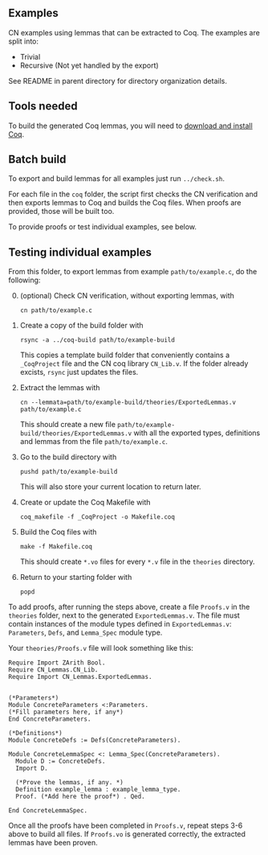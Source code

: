 ## Examples

CN examples using lemmas that can be extracted to Coq. The examples
are split into:

- Trivial
- Recursive (Not yet handled by the export)

See README in parent directory for directory organization details.

## Tools needed

To build the generated Coq lemmas, you will need to [download and
install Coq](download).

## Batch build

To export and build lemmas for all examples just run
`../check.sh`. 

For each file in the `coq` folder, the script first
checks the CN verification and then exports lemmas to Coq and builds
the Coq files. When proofs are provided, those will be built too.

To provide proofs or test individual examples, see below.

## Testing individual examples

From this folder, to export lemmas from example `path/to/example.c`, do the following:

0. (optional) Check CN verification, without exporting lemmas, with

   `cn path/to/example.c`

1. Create a copy of the build folder with 

	`rsync -a ../coq-build path/to/example-build`
	
	This copies a template build folder that conveniently contains a
   `_CoqProject` file and the CN coq library `CN_Lib.v`. If the folder
   already excists, `rsync` just updates the files.
2. Extract the lemmas with 
   
   `cn --lemmata=path/to/example-build/theories/ExportedLemmas.v path/to/example.c`
   
   This should create a new file
   `path/to/example-build/theories/ExportedLemmas.v` with all the
   exported types, definitions and lemmas from the file
   `path/to/example.c`.
3. Go to the build directory with 

	`pushd path/to/example-build`
	
	This will also store your current location to return later.
4. Create or update the Coq Makefile with 

	`coq_makefile -f _CoqProject -o Makefile.coq`
	
5. Build the Coq files with 

	`make -f Makefile.coq`
	
	This should create `*.vo` files for every `*.v` file in the
   `theories` directory.
6. Return to your starting folder with 

	`popd`

To add proofs, after running the steps above, create a file `Proofs.v`
in the `theories` folder, next to the generated
`ExportedLemmas.v`. The file must contain instances of the module
types defined in `ExportedLemmas.v`: `Parameters`, `Defs`, and
`Lemma_Spec` module type.

Your `theories/Proofs.v` file will look something like this:

```
Require Import ZArith Bool.
Require CN_Lemmas.CN_Lib.
Require Import CN_Lemmas.ExportedLemmas.


(*Parameters*)
Module ConcreteParameters <:Parameters.
(*Fill parameters here, if any*)
End ConcreteParameters.

(*Definitions*)
Module ConcreteDefs := Defs(ConcreteParameters).

Module ConcreteLemmaSpec <: Lemma_Spec(ConcreteParameters).
  Module D := ConcreteDefs.
  Import D.

  (*Prove the lemmas, if any. *)
  Definition example_lemma : example_lemma_type.
  Proof. (*Add here the proof*) . Qed.
  
End ConcreteLemmaSpec.
```

Once all the proofs have been completed in `Proofs.v`, repeat steps
3-6 above to build all files. If `Proofs.vo` is generated correctly,
the extracted lemmas have been proven.
